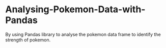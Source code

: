 # Analysing-Pokemon-Data-with-Pandas

By using Pandas library to analyse the pokemon data frame to identify the strength of pokemon.
